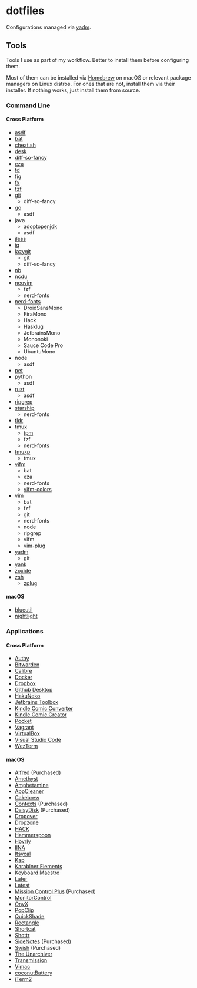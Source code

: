 # dotfiles

Configurations managed via [yadm](https://yadm.io).

## Tools

Tools I use as part of my workflow. Better to install them before configuring
them.

Most of them can be installed via [Homebrew](https://brew.sh) on macOS or
relevant package managers on Linux distros. For ones that are not, install them
via their installer. If nothing works, just install them from source.

### Command Line

#### Cross Platform

- [asdf](http://asdf-vm.com)
- [bat](https://github.com/sharkdp/bat)
- [cheat.sh](https://github.com/chubin/cheat.sh)
- [desk](https://github.com/jamesob/desk)
- [diff-so-fancy](https://github.com/so-fancy/diff-so-fancy)
- [eza](https://eza.rocks)
- [fd](https://github.com/sharkdp/fd)
- [fig](https://fig.io/)
- [fx](https://github.com/antonmedv/fx)
- [fzf](https://github.com/junegunn/fzf)
- [git](https://git-scm.com)
  - diff-so-fancy
- [go](https://go.dev)
  - asdf
- java
  - [adoptopenjdk](https://formulae.brew.sh/cask/adoptopenjdk)
  - asdf
- [jless](https://pauljuliusmartinez.github.io)
- [jq](https://stedolan.github.io/jq)
- [lazygit](https://github.com/jesseduffield/lazygit)
  - git
  - diff-so-fancy
- [nb](https://github.com/xwmx/nb)
- [ncdu](https://dev.yorhel.nl/ncdu)
- [neovim](https://neovim.io)
  - fzf
  - nerd-fonts
- [nerd-fonts](https://github.com/ryanoasis/nerd-fonts)
  - DroidSansMono
  - FiraMono
  - Hack
  - Hasklug
  - JetbrainsMono
  - Mononoki
  - Sauce Code Pro
  - UbuntuMono
- node
  - asdf
- [pet](https://github.com/knqyf263/pet)
- python
  - asdf
- [rust](https://www.rust-lang.org/)
  - asdf
- [ripgrep](https://github.com/BurntSushi/ripgrep)
- [starship](https://starship.rs)
  - nerd-fonts
- [tldr](https://tldr.sh)
- [tmux](https://tmux.github.io)
  - [tpm](https://github.com/tmux-plugins/tpm)
  - fzf
  - nerd-fonts
- [tmuxp](https://github.com/tmux-python/tmuxp)
  - tmux
- [vifm](https://vifm.info)
  - bat
  - eza
  - nerd-fonts
  - [vifm-colors](https://github.com/vifm/vifm-colors)
- [vim](https://vim.org)
  - bat
  - fzf
  - git
  - nerd-fonts
  - node
  - ripgrep
  - vifm
  - [vim-plug](https://github.com/junegunn/vim-plug)
- [yadm](https://yadm.io)
  - git
- [yank](https://github.com/mptre/yank)
- [zoxide](https://github.com/ajeetdsouza/zoxide)
- [zsh](https://zsh.org)
  - [zplug](https://github.com/zplug/zplug)

#### macOS

- [blueutil](https://github.com/toy/blueutil)
- [nightlight](https://github.com/smudge/nightlight)

### Applications

#### Cross Platform

- [Authy](https://authy.com)
- [Bitwarden](https://bitwarden.com)
- [Calibre](https://calibre-ebook.com)
- [Docker](https://docker.com)
- [Dropbox](https://dropbox.com)
- [Github Desktop](https://desktop.github.com)
- [HakuNeko](https://hakuneko.download)
- [Jetbrains Toolbox](https://jetbrains.com/toolbox-app)
- [Kindle Comic Converter](https://kcc.iosphe.re)
- [Kindle Comic Creator](https://amazon.com/Kindle-Comic-Creator/b?ie=UTF8&node=23496309011)
- [Pocket](https://getpocket.com)
- [Vagrant](https://vagrantup.com)
- [VirtualBox](https://virtualbox.org)
- [Visual Studio Code](https://code.visualstudio.com)
- [WezTerm](https://wezfurlong.org/wezterm)

#### macOS

- [Alfred](https://alfredapp.com) (Purchased)
- [Amethyst](https://ianyh.com/amethyst)
- [Amphetamine](https://apps.apple.com/us/app/amphetamine/id937984704?mt=12)
- [AppCleaner](https://freemacsoft.net/appcleaner)
- [Cakebrew](https://cakebrew.com)
- [Contexts](https://contexts.co) (Purchased)
- [DaisyDisk](https://daisydiskapp.com) (Purchased)
- [Dropover](https://dropoverapp.com)
- [Dropzone](https://aptonic.com)
- [HACK](https://apps.apple.com/us/app/hack-for-hacker-news-developer/id1464477788)
- [Hammerspoon](https://hammerspoon.org)
- [Hovrly](https://hovrly.com)
- [IINA](https://iina.io)
- [Itsycal](https://mowglii.com/itsycal)
- [Kap](https://getkap.co)
- [Karabiner Elements](https://karabiner-elements.pqrs.org)
- [Keyboard Maestro](https://keyboardmaestro.com)
- [Later](https://getlater.app)
- [Latest](https://max.codes/latest)
- [Mission Control Plus](https://fadel.io/missioncontrolplus) (Purchased)
- [MonitorControl](https://github.com/MonitorControl/MonitorControl)
- [OnyX](https://www.titanium-software.fr/en/onyx.html)
- [PopClip](https://pilotmoon.com/popclip)
- [QuickShade](https://apps.apple.com/us/app/quickshade/id931571202?mt=12)
- [Rectangle](https://rectangleapp.com)
- [Shortcat](https://shortcat.app)
- [Shottr](https://shottr.cc)
- [SideNotes](https://apptorium.com/sidenotes) (Purchased)
- [Swish](https://highlyopinionated.co/swish) (Purchased)
- [The Unarchiver](https://theunarchiver.com)
- [Transmission](https://transmissionbt.com)
- [Vimac](https://vimacapp.com)
- [coconutBattery](https://coconut-flavour.com/coconutbattery)
- [iTerm2](https://iterm2.com)
